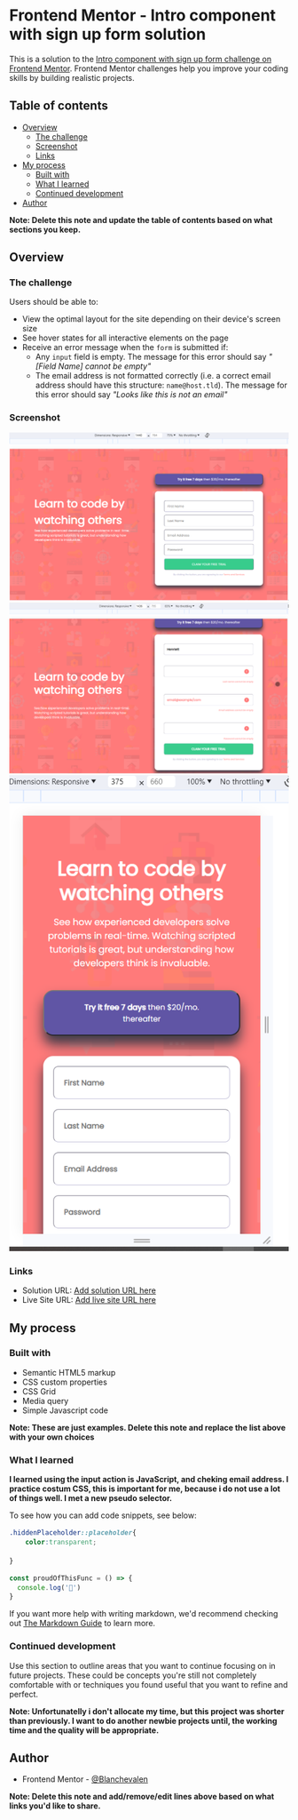 # Frontend Mentor - Intro component with sign up form solution

This is a solution to the [Intro component with sign up form challenge on Frontend Mentor](https://www.frontendmentor.io/challenges/intro-component-with-signup-form-5cf91bd49edda32581d28fd1). Frontend Mentor challenges help you improve your coding skills by building realistic projects. 

## Table of contents

- [Overview](#overview)
  - [The challenge](#the-challenge)
  - [Screenshot](#screenshot)
  - [Links](#links)
- [My process](#my-process)
  - [Built with](#built-with)
  - [What I learned](#what-i-learned)
  - [Continued development](#continued-development)
- [Author](#author)


**Note: Delete this note and update the table of contents based on what sections you keep.**

## Overview

### The challenge

Users should be able to:

- View the optimal layout for the site depending on their device's screen size
- See hover states for all interactive elements on the page
- Receive an error message when the `form` is submitted if:
  - Any `input` field is empty. The message for this error should say *"[Field Name] cannot be empty"*
  - The email address is not formatted correctly (i.e. a correct email address should have this structure: `name@host.tld`). The message for this error should say *"Looks like this is not an email"*

### Screenshot

![Dekstop view](./images/dekstop_view.png)
![Dekstop view with error](./images/dekstop_error_view.png)
![Mobil view](./images/Mobil_view.png)


### Links

- Solution URL: [Add solution URL here](https://github.com/Blanchevalen/Intro_Component_With_Signup_Form_Master_mini_project)
- Live Site URL: [Add live site URL here]([https://your-live-site-url.com](https://blanchevalen.github.io/Intro_Component_With_Signup_Form_Master_mini_project/))

## My process

### Built with

- Semantic HTML5 markup
- CSS custom properties
- CSS Grid
- Media query
- Simple Javascript code

**Note: These are just examples. Delete this note and replace the list above with your own choices**

### What I learned

**I learned using the input action is JavaScript, and cheking email address. I practice costum CSS, this is important for me, because i do not use a lot of things well. I met a new pseudo selector.**

To see how you can add code snippets, see below:

```css
.hiddenPlaceholder::placeholder{
    color:transparent;

}
```
```js
const proudOfThisFunc = () => {
  console.log('🎉')
}
```

If you want more help with writing markdown, we'd recommend checking out [The Markdown Guide](https://www.markdownguide.org/) to learn more.

### Continued development

Use this section to outline areas that you want to continue focusing on in future projects. These could be concepts you're still not completely comfortable with or techniques you found useful that you want to refine and perfect.

**Note: Unfortunatelly i don't allocate my time, but this project was shorter than previously. I want to do another newbie projects until, the working time and the quality will be appropriate.**


## Author


- Frontend Mentor - [@Blanchevalen](https://www.frontendmentor.io/profile/blanchevalen)


**Note: Delete this note and add/remove/edit lines above based on what links you'd like to share.**
